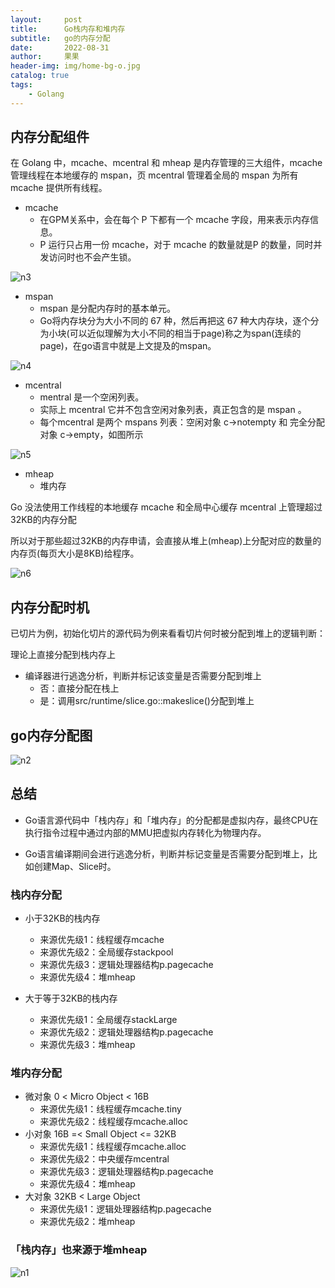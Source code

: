 ```yaml
---
layout:     post
title:      Go栈内存和堆内存
subtitle:   go的内存分配
date:       2022-08-31
author:     果果
header-img: img/home-bg-o.jpg
catalog: true
tags:
    - Golang
---
```

## 内存分配组件
在 Golang 中，mcache、mcentral 和 mheap 是内存管理的三大组件，mcache 管理线程在本地缓存的 mspan，页 mcentral 管理着全局的 mspan 为所有 mcache 提供所有线程。

- mcache
  - 在GPM关系中，会在每个 P 下都有一个 mcache 字段，用来表示内存信息。
  - P 运行只占用一份 mcache，对于 mcache 的数量就是P 的数量，同时并发访问时也不会产生锁。
  
![n3](/img-post/202208/n3.png "n3")

- mspan
  - mspan 是分配内存时的基本单元。
  - Go将内存块分为大小不同的 67 种，然后再把这 67 种大内存块，逐个分为小块(可以近似理解为大小不同的相当于page)称之为span(连续的page)，在go语言中就是上文提及的mspan。

![n4](/img-post/202208/n4.png "n4")

- mcentral
  - mentral 是一个空闲列表。
  - 实际上 mcentral 它并不包含空闲对象列表，真正包含的是 mspan 。
  - 每个mcentral 是两个 mspans 列表：空闲对象 c->notempty 和 完全分配对象 c->empty，如图所示

![n5](/img-post/202208/n5.png "n5") 


- mheap
  - 堆内存

Go 没法使用工作线程的本地缓存 mcache 和全局中心缓存 mcentral 上管理超过32KB的内存分配

所以对于那些超过32KB的内存申请，会直接从堆上(mheap)上分配对应的数量的内存页(每页大小是8KB)给程序。

![n6](/img-post/202208/n6.png "n6")

## 内存分配时机
已切片为例，初始化切片的源代码为例来看看切片何时被分配到堆上的逻辑判断：

理论上直接分配到栈内存上

* 编译器进行逃逸分析，判断并标记该变量是否需要分配到堆上
  * 否：直接分配在栈上
  * 是：调用src/runtime/slice.go::makeslice()分配到堆上

## go内存分配图
![n2](/img-post/202208/n2.jpg "n2")

## 总结

* Go语言源代码中「栈内存」和「堆内存」的分配都是虚拟内存，最终CPU在执行指令过程中通过内部的MMU把虚拟内存转化为物理内存。

* Go语言编译期间会进行逃逸分析，判断并标记变量是否需要分配到堆上，比如创建Map、Slice时。

### 栈内存分配

* 小于32KB的栈内存
  * 来源优先级1：线程缓存mcache
  * 来源优先级2：全局缓存stackpool
  * 来源优先级3：逻辑处理器结构p.pagecache
  * 来源优先级4：堆mheap

* 大于等于32KB的栈内存
  * 来源优先级1：全局缓存stackLarge
  * 来源优先级2：逻辑处理器结构p.pagecache
  * 来源优先级3：堆mheap

### 堆内存分配

* 微对象 0 < Micro Object < 16B
  * 来源优先级1：线程缓存mcache.tiny
  * 来源优先级2：线程缓存mcache.alloc
* 小对象 16B =< Small Object <= 32KB
  * 来源优先级1：线程缓存mcache.alloc
  * 来源优先级2：中央缓存mcentral
  * 来源优先级3：逻辑处理器结构p.pagecache
  * 来源优先级4：堆mheap
* 大对象 32KB < Large Object
  * 来源优先级1：逻辑处理器结构p.pagecache
  * 来源优先级2：堆mheap

### 「栈内存」也来源于堆mheap

![n1](/img-post/202208/n1.png "n1")